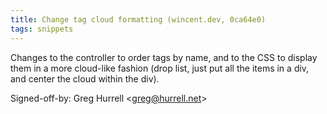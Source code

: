 ```yaml
---
title: Change tag cloud formatting (wincent.dev, 0ca64e0)
tags: snippets
---
```


Changes to the controller to order tags by name, and to the CSS to display them in a more cloud-like fashion (drop list, just put all the items in a div, and center the cloud within the div).

Signed-off-by: Greg Hurrell &lt;greg@hurrell.net&gt;
